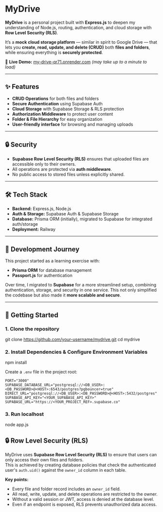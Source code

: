 # MyDrive  

**MyDrive** is a personal project built with **Express.js** to deepen my understanding of Node.js, routing, authentication, and cloud storage with **Row Level Security (RLS)**.  

It’s a **mock cloud storage platform** — similar in spirit to Google Drive — that lets you **create, read, update, and delete (CRUD)** both **files and folders**, while ensuring everything is **securely protected**.  

🔗 **Live Demo:** [my-drive-qr71.onrender.com](https://my-drive-qr71.onrender.com/) *(may take up to a minute to load)*  

---

## ✨ Features  

- **CRUD Operations** for both files and folders  
- **Secure Authentication** using Supabase Auth  
- **Cloud Storage** with Supabase Storage & RLS protection  
- **Authorization Middleware** to protect user content  
- **Folder & File Hierarchy** for easy organization  
- **User-friendly interface** for browsing and managing uploads  

---

## 🔒 Security  

- **Supabase Row Level Security (RLS)** ensures that uploaded files are accessible only to their owners.  
- All operations are protected via **auth middleware**.  
- No public access to stored files unless explicitly shared.  

---

## 🛠 Tech Stack  

- **Backend:** Express.js, Node.js  
- **Auth & Storage:** Supabase Auth & Supabase Storage  
- **Database:** Prisma ORM (initially), migrated to Supabase for integrated auth/storage  
- **Deployment:** Railway  

---

## 📖 Development Journey  

This project started as a learning exercise with:  
- **Prisma ORM** for database management  
- **Passport.js** for authentication  

Over time, I migrated to **Supabase** for a more streamlined setup, combining authentication, storage, and security in one service. This not only simplified the codebase but also made it **more scalable and secure**.  

---

## 🚀 Getting Started  

### 1. Clone the repository  

git clone https://github.com/your-username/mydrive.git
cd mydrive

### 2. Install Dependencies & Configure Environment Variables

npm install

Create a `.env` file in the project root:

```env
PORT="3000"
SUPABASE_DATABASE_URL="postgresql://<DB_USER>:<DB_PASSWORD>@<HOST>:6543/postgres?pgbouncer=true"
DIRECT_URL="postgresql://<DB_USER>:<DB_PASSWORD>@<HOST>:5432/postgres"
SUPABASE_API_KEY="<YOUR_SUPABASE_API_KEY>"
SUPABASE_URL="https://<YOUR_PROJECT_REF>.supabase.co"
```

### 3. Run localhost

node app.js

## 🔒 Row Level Security (RLS)

MyDrive uses **Supabase Row Level Security (RLS)** to ensure that users can only access their own files and folders.  
This is achieved by creating database policies that check the authenticated user's `auth.uid()` against the `owner_id` column in each table.

**Key points:**
- Every file and folder record includes an `owner_id` field.
- All read, write, update, and delete operations are restricted to the owner.
- Without a valid session or JWT, access is denied at the database level.
- Even if an endpoint is exposed, RLS prevents unauthorized data access.

